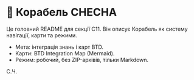 # 🚀 Корабель CHECHA

Це головний README для секції C11.
Він описує Корабель як систему навігації, карти та режими.

- Мета: інтеграція знань і карт BTD.
- Карти: BTD Integration Map (Mermaid).
- Режим: робочий, без ZIP-архівів, тільки Markdown.

С.Ч.
